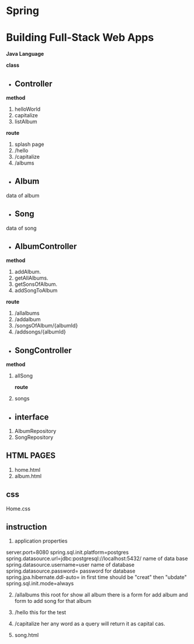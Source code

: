 # Spring

# Building Full-Stack Web Apps

**Java Language**

**class**

* ## Controller

**method**
1. helloWorld
2. capitalize
3. listAlbum

**route**

1. splash page
2. /hello
3. /capitalize
4. /albums

* ## Album
data of album

* ## Song
data of song

* ## AlbumController
**method**

1. addAlbum.
2. getAllAlbums.
3. getSonsOfAlbum.
4. addSongToAlbum

**route**

1. /allalbums
2. /addalbum
3. /songsOfAlbum/{albumId}
4. /addsongs/{albumId}

* ## SongController

**method**

1. allSong


   **route**

2. songs

* ## interface

1. AlbumRepository
2. SongRepository

## HTML PAGES
1. home.html
2. album.html

## css
Home.css

## instruction
1. application properties

server.port=8080
spring.sql.init.platform=postgres
spring.datasource.url=jdbc:postgresql://localhost:5432/ name of data base
spring.datasource.username=user name of database
spring.datasource.password= password for database
spring.jpa.hibernate.ddl-auto= in first time should be "creat" then "ubdate"
spring.sql.init.mode=always

2. /allalbums
this root for show all album
there is a form for add album
and form to add song for that album

 3. /hello
this for the test
3. /capitalize
her any word as a query will return it as capital cas.
3. song.html




